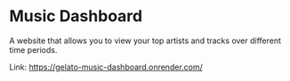 # Music Dashboard

A website that allows you to view your top artists and tracks over different time periods.

Link: https://gelato-music-dashboard.onrender.com/

